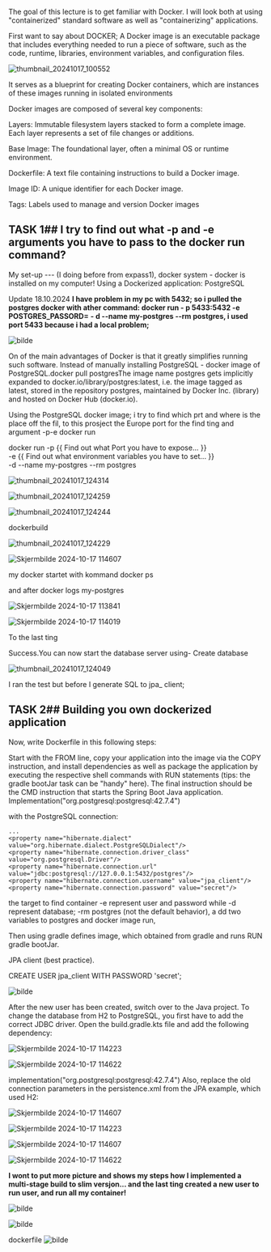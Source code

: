The goal of this lecture is to get familiar with Docker.
I will look both at using "containerized" standard software as well as "containerizing" applications.

First want to say about DOCKER;
A Docker image is an executable package that includes everything needed to run a piece of software, such as the code, runtime, 
libraries, environment variables, and configuration files. 

![thumbnail_20241017_100552](https://github.com/user-attachments/assets/4f19f954-3c6b-4ad2-939f-44725826917b)

It serves as a blueprint for creating Docker containers, 
which are instances of these images running in isolated environments

Docker images are composed of several key components:

Layers: Immutable filesystem layers stacked to form a complete image. Each layer represents a set of file changes or additions.

Base Image: The foundational layer, often a minimal OS or runtime environment.

Dockerfile: A text file containing instructions to build a Docker image.

Image ID: A unique identifier for each Docker image.

Tags: Labels used to manage and version Docker images


## TASK 1##    I try to find out what -p and -e arguments you have to pass to the docker run command?


My set-up --- (I doing before from expass1), docker system - docker is installed on my computer! 
Using a Dockerized application: PostgreSQL


Update 18.10.2024 
**I have problem in my pc with 5432; so i pulled the postgres docker with ather command: docker run - p 5433:5432 -e POSTGRES_PASSORD=** **- d --name my-postgres --rm postgres, 
i used port 5433 because i had a local problem;**

![bilde](https://github.com/user-attachments/assets/95a4af1d-a4d3-45f0-be4e-dd7483ea8fb8)




On of the main advantages of Docker is that it greatly simplifies running such software. Instead of manually installing PostgreSQL - docker image of PostgreSQL.docker pull postgresThe image name postgres gets implicitly expanded to docker.io/library/postgres:latest, i.e. the image tagged as latest, stored in the repository postgres, 
maintained by Docker Inc. (library) and hosted on Docker Hub (docker.io).

Using the PostgreSQL docker image; i try to find which prt and where is the place off the fil, to this prosject the Europe port 
for the find ting and argument -p-e docker run

docker run -p {{ Find out what Port you have to expose... }} \
 -e {{ Find out what environment variables you have to set... }} \
 -d --name my-postgres --rm postgres

 ![thumbnail_20241017_124314](https://github.com/user-attachments/assets/040fdf2e-5b37-42f7-84f4-4e5001178785)

 ![thumbnail_20241017_124259](https://github.com/user-attachments/assets/19ee0196-110d-4112-bd20-60527e43923f)

![thumbnail_20241017_124244](https://github.com/user-attachments/assets/402e4456-17bc-4f34-890b-03c17d2cb133)


dockerbuild

![thumbnail_20241017_124229](https://github.com/user-attachments/assets/6f0ac8c8-018e-424e-906d-85ed7c2fa787)


 


![Skjermbilde 2024-10-17 114607](https://github.com/user-attachments/assets/4af08f26-bd62-4258-bb2a-2a62d48a16f2)

my docker startet with kommand docker ps

and after 
docker logs my-postgres

![Skjermbilde 2024-10-17 113841](https://github.com/user-attachments/assets/72fdbd2a-db87-4a07-a1cc-ef3f0ac5d40e)

![Skjermbilde 2024-10-17 114019](https://github.com/user-attachments/assets/e3573379-b0bb-43c6-ba54-98dc084381d4)


To the last ting 

Success.You can now start the database server using- Create database

![thumbnail_20241017_124049](https://github.com/user-attachments/assets/561fdc29-a088-408f-9232-e287455ff66d)


I ran the test but before I generate SQL to jpa_ client;


## TASK 2##  Building you own dockerized application 

Now, write Dockerfile in this following steps:

Start with the FROM <base image> line,
copy your application into the image via the COPY instruction,
and install dependencies as well as package the application by executing the respective shell commands with RUN statements (tips: the gradle bootJar task can be "handy" here).
The final instruction should be the CMD instruction that starts the Spring Boot Java application.
Implementation("org.postgresql:postgresql:42.7.4")

with the PostgreSQL connection:

    ...
    <property name="hibernate.dialect" value="org.hibernate.dialect.PostgreSQLDialect"/>
    <property name="hibernate.connection.driver_class" value="org.postgresql.Driver"/>
    <property name="hibernate.connection.url" value="jdbc:postgresql://127.0.0.1:5432/postgres"/>
    <property name="hibernate.connection.username" value="jpa_client"/>
    <property name="hibernate.connection.password" value="secret"/>

    
the target to find container -e represent user and password while -d represent database; -rm postgres (not the default behavior), a
dd two variables to postgres and docker image run,

Then using gradle defines image, which obtained from gradle and runs RUN gradle bootJar.

JPA client (best practice).

CREATE USER jpa_client WITH PASSWORD 'secret';

![bilde](https://github.com/user-attachments/assets/1265e472-cfc7-4908-b115-a9ee33d48a9b)



After the new user has been created, switch over to the Java project. To change the database from H2 to PostgreSQL, you first have to add the correct JDBC driver. Open the build.gradle.kts file and add the following dependency:

![Skjermbilde 2024-10-17 114223](https://github.com/user-attachments/assets/85955040-5134-423f-b244-810259a0ed3f)


![Skjermbilde 2024-10-17 114622](https://github.com/user-attachments/assets/caf11c3e-b1cd-4459-87f3-ec5ed6a97d9c)


implementation("org.postgresql:postgresql:42.7.4")
Also, replace the old connection parameters in the persistence.xml from the JPA example, which used H2:

![Skjermbilde 2024-10-17 114607](https://github.com/user-attachments/assets/7441b467-4fa3-49de-b61c-b97e6a843c6b)


![Skjermbilde 2024-10-17 114223](https://github.com/user-attachments/assets/bca6b9a9-af4e-47aa-b2ec-b24203aafc33)

![Skjermbilde 2024-10-17 114607](https://github.com/user-attachments/assets/318c905e-1061-4a19-95b0-254826369378)

![Skjermbilde 2024-10-17 114622](https://github.com/user-attachments/assets/ca00186a-3e38-4d63-9c7b-c980de632ebd)

**I wont to put more picture and shows my steps how I implemented a multi-stage build to slim versjon...
and the last ting created a new user to run user, and run all my container!** 

![bilde](https://github.com/user-attachments/assets/dc7d7488-4e78-41b4-9a85-0907ea19a30a)

![bilde](https://github.com/user-attachments/assets/561d0a5c-c95c-4ee5-bdb3-62e6088e043f)

dockerfile 
![bilde](https://github.com/user-attachments/assets/f04c402e-2603-45b1-8546-ec1738b6ef54)




